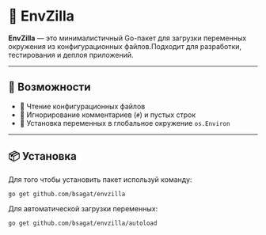 # 🐲 EnvZilla

**EnvZilla** — это минималистичный Go-пакет для загрузки переменных окружения из конфигурационных файлов.Подходит для разработки, тестирования и деплоя приложений.

---

## 🔧 Возможности

- 📄 Чтение конфигурационных файлов
- 🧼 Игнорирование комментариев (`#`) и пустых строк
- 🌱 Установка переменных в глобальное окружение `os.Environ`

---

## 📦 Установка

Для того чтобы установить пакет используй команду:

```bash
go get github.com/bsagat/envzilla
```

Для автоматической загрузки переменных:

```bash
go get github.com/bsagat/envzilla/autoload
```
